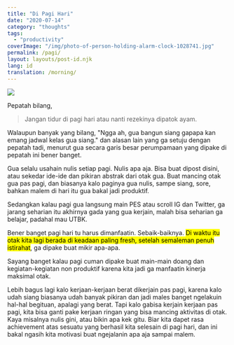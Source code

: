 ```yaml
---
title: "Di Pagi Hari"
date: "2020-07-14"
category: "thoughts"
tags:
  - "productivity"
coverImage: "/img/photo-of-person-holding-alarm-clock-1028741.jpg"
permalink: /pagi/
layout: layouts/post-id.njk
lang: id
translation: /morning/
---
```


![](/img/photo-of-person-holding-alarm-clock-1028741.jpg)

Pepatah bilang,

> Jangan tidur di pagi hari atau nanti rezekinya dipatok ayam.

Walaupun banyak yang bilang, "Ngga ah, gua bangun siang gapapa kan emang jadwal kelas gua siang." dan alasan lain yang ga setuju dengan pepatah tadi, menurut gua secara garis besar perumpamaan yang dipake di pepatah ini bener banget.

Gua selalu usahain nulis setiap pagi. Nulis apa aja. Bisa buat dipost disini, atau sekedar ide-ide dan pikiran abstrak dari otak gua. Buat mancing otak gua pas pagi, dan biasanya kalo paginya gua nulis, sampe siang, sore, bahkan malem di hari itu gua bakal jadi produktif.

Sedangkan kalau pagi gua langsung main PES atau scroll IG dan Twitter, ga jarang seharian itu akhirnya gada yang gua kerjain, malah bisa seharian ga belajar, padahal mau UTBK.

Bener banget pagi hari tu harus dimanfaatin. Sebaik-baiknya. <mark>Di waktu itu otak kita lagi berada di keadaan paling fresh, setelah semaleman penuh istirahat</mark>, ga dipake buat mikir apa-apa.

Sayang banget kalau pagi cuman dipake buat main-main doang dan kegiatan-kegiatan non produktif karena kita jadi ga manfaatin kinerja maksimal otak.

Lebih bagus lagi kalo kerjaan-kerjaan berat dikerjain pas pagi, karena kalo udah siang biasanya udah banyak pikiran dan jadi males banget ngelakuin hal-hal begituan, apalagi yang berat. Tapi kalo gabisa kerjain kerjaan pas pagi, kita bisa ganti pake kerjaan ringan yang bisa mancing aktivitas di otak. Kaya misalnya nulis gini, atau bikin apa kek gitu. Biar kita dapet rasa achievement atas sesuatu yang berhasil kita selesain di pagi hari, dan ini bakal ngasih kita motivasi buat ngejalanin apa aja sampai malem.
